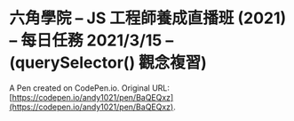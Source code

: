 # 六角學院 – JS 工程師養成直播班 (2021) – 每日任務 2021/3/15 – (querySelector() 觀念複習)

A Pen created on CodePen.io. Original URL: [https://codepen.io/andy1021/pen/BaQEQxz](https://codepen.io/andy1021/pen/BaQEQxz).


